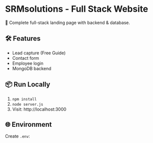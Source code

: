 # SRMsolutions - Full Stack Website

🚀 Complete full-stack landing page with backend & database.

## 🛠️ Features
- Lead capture (Free Guide)
- Contact form
- Employee login
- MongoDB backend

## 📦 Run Locally
1. `npm install`
2. `node server.js`
3. Visit: http://localhost:3000

## 🌐 Environment
Create `.env`: